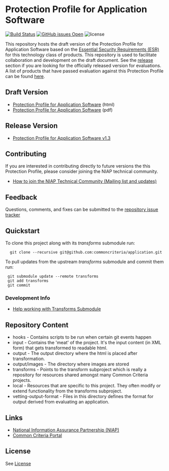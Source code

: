 Protection Profile for Application Software
===========

[![Build Status](https://travis-ci.com/commoncriteria/application.svg?branch=master)](https://travis-ci.com/commoncriteria/application) [![GitHub issues Open](https://img.shields.io/github/issues/commoncriteria/application.svg?maxAge=2592000)](https://github.com/commoncriteria/application/issues) ![license](https://img.shields.io/badge/license-Unlicensed-blue.svg)

This repository hosts the draft version of the Protection Profile for Application Software based on the 
[Essential Security Requirements (ESR)](https://commoncriteria.github.io/pp/application/application-esr.html) for this technology class of 
products. This repository is used to facilitate collaboration and development on the draft document. 
See the [release](#Release-Version) section if you are looking for the officially released version for evaluations. A list of products that have passed evaluation against this Protection Profile can be found [here](https://www.niap-ccevs.org/Product/PCL.cfm?ID624=74).

## Draft Version

* [Protection Profile for Application Software](https://commoncriteria.github.io/pp/application/application-release.html) (html)
* [Protection Profile for Application Software](https://commoncriteria.github.io/pp/application/application-release.pdf) (pdf)

## Release Version
* [Protection Profile for Application Software v1.3](https://www.niap-ccevs.org/Profile/Info.cfm?PPID=429&id=429)

## Contributing

If you are interested in contributing directly to future versions the this Protection Profile, please consider joining the NIAP technical community.
* [How to join the NIAP Technical Community (Mailing list and updates)](https://www.niap-ccevs.org/NIAP_Evolution/tech_communities.cfm)

## Feedback

Questions, comments, and fixes can be submitted to the [repository issue tracker](https://github.com/commoncriteria/application/issues)

## Quickstart
To clone this project along with its _transforms_ submodule run:

````
  git clone --recursive git@github.com:commoncriteria/application.git
````
To pull updates from the upstream _transforms_ submodule and commit them run:
````
 git submodule update --remote transforms
 git add transforms
 git commit
````

### Development Info
* [Help working with Transforms Submodule](https://github.com/commoncriteria/transforms/wiki/Working-with-Transforms-as-a-Submodule)

## Repository Content
* hooks - Contains scripts to be run when certain git events happen
* input - Contains the 'meat' of the project. It's the input content (in XML form) that gets transformed to readable html.
* output - The output directory where the html is placed after transformation.
* output/images - The directory where images are stored
* transforms - Points to the transform subproject which is really a repository for resources shared amongst many Common Criteria projects.
* local - Resources that are specific to this project.
  They often modify or extend functionality from the transforms subproject.
* vetting-output-format - Files in this directory defines the format for output derived from evaluating an application.

## Links 
* [National Information Assurance Partnership (NIAP)](https://www.niap-ccevs.org/)
* [Common Criteria Portal](https://www.commoncriteriaportal.org/)

## License

See [License](./LICENSE)
